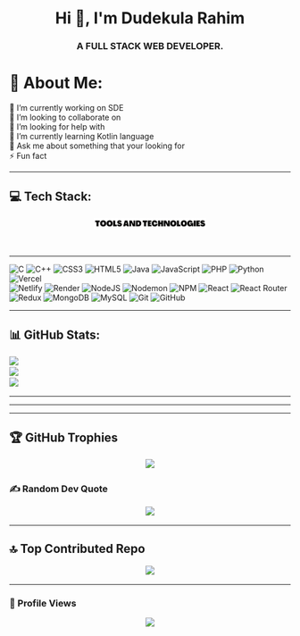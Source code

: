 <!-- Dark Mode Toggle -->


<h1 align="center">Hi 👋, I'm Dudekula Rahim</h1>
<h3 align="center">A FULL STACK WEB DEVELOPER.</h3>

# 💫 About Me:
🔭 I’m currently working on SDE<br>👯 I’m looking to collaborate on <br>🤝 I’m looking for help with<br>🌱 I’m currently learning Kotlin language<br>💬 Ask me about something that your looking for<br>⚡ Fun fact

---

## 💻 Tech Stack:

<div align="center">
  <img src="https://github.com/SaiAdithya3/SaiAdithya3/blob/main/tools.png" width="40%" />
</div>

<br/><hr/>
  ![C](https://img.shields.io/badge/c-%2300599C.svg?style=flat-square&logo=c&logoColor=white) 
  ![C++](https://img.shields.io/badge/c++-%2300599C.svg?style=flat-square&logo=c%2B%2B&logoColor=white)
  ![CSS3](https://img.shields.io/badge/css3-%231572B6.svg?style=flat-square&logo=css3&logoColor=white) 
  ![HTML5](https://img.shields.io/badge/html5-%23E34F26.svg?style=flat-square&logo=html5&logoColor=white) 
  ![Java](https://img.shields.io/badge/java-%23ED8B00.svg?style=flat-square&logo=openjdk&logoColor=white)
  ![JavaScript](https://img.shields.io/badge/javascript-%23323330.svg?style=flat-square&logo=javascript&logoColor=%23F7DF1E)
  ![PHP](https://img.shields.io/badge/php-%23777BB4.svg?style=flat-square&logo=php&logoColor=white) 
  ![Python](https://img.shields.io/badge/python-3670A0?style=flat-square&logo=python&logoColor=ffdd54) 
  ![Vercel](https://img.shields.io/badge/vercel-%23000000.svg?style=flat-square&logo=vercel&logoColor=white) <br/>
  ![Netlify](https://img.shields.io/badge/netlify-%23000000.svg?style=flat-square&logo=netlify&logoColor=#00C7B7) 
  ![Render](https://img.shields.io/badge/Render-%46E3B7.svg?style=flat-square&logo=render&logoColor=white) 
  ![NodeJS](https://img.shields.io/badge/node.js-6DA55F?style=flat-square&logo=node.js&logoColor=white) 
  ![Nodemon](https://img.shields.io/badge/NODEMON-%23323330.svg?style=flat-square&logo=nodemon&logoColor=%BBDEAD) 
  ![NPM](https://img.shields.io/badge/NPM-%23CB3837.svg?style=flat-square&logo=npm&logoColor=white) 
  ![React](https://img.shields.io/badge/react-%2320232a.svg?style=flat-square&logo=react&logoColor=%2361DAFB) 
  ![React Router](https://img.shields.io/badge/React_Router-CA4245?style=flat-square&logo=react-router&logoColor=white) 
  ![Redux](https://img.shields.io/badge/redux-%23593d88.svg?style=flat-square&logo=redux&logoColor=white) 
  ![MongoDB](https://img.shields.io/badge/MongoDB-%234ea94b.svg?style=flat-square&logo=mongodb&logoColor=white) 
  ![MySQL](https://img.shields.io/badge/mysql-4479A1.svg?style=flat-square&logo=mysql&logoColor=white) 
  ![Git](https://img.shields.io/badge/git-%23F05033.svg?style=flat-square&logo=git&logoColor=white) 
  ![GitHub](https://img.shields.io/badge/github-%23121011.svg?style=flat-square&logo=github&logoColor=white)


---

## 📊 GitHub Stats:

![](https://github-readme-stats.vercel.app/api?username=DUDEKULARAHIM&theme=vue-dark&hide_border=false&include_all_commits=false&count_private=false)<br/>
![](https://github-readme-streak-stats.herokuapp.com/?user=DUDEKULARAHIM&theme=vue-dark&hide_border=false)<br/>
![](https://github-readme-stats.vercel.app/api/top-langs/?username=DUDEKULARAHIM&theme=vue-dark&hide_border=false&include_all_commits=false&count_private=false&layout=compact)


<hr/><hr/>

---

## 🏆 GitHub Trophies
<div align="center">
  <img src="https://github-profile-trophy.vercel.app/?username=DUDEKULARAHIM&theme=vue-dark&no-frame=false&no-bg=true&margin-w=4" />
</div>

### ✍️ Random Dev Quote
<div align="center">
  <img src="https://quotes-github-readme.vercel.app/api?type=horizontal&theme=merko" />
</div>

---

## 🔝 Top Contributed Repo
<div align="center">
  <img src="https://github-contributor-stats.vercel.app/api?username=DUDEKULARAHIM&limit=5&theme=vue-dark&combine_all_yearly_contributions=true" />
</div>

---

### 👀 Profile Views 
<div align="center">
  <img src="https://visitcount.itsvg.in/api?id=DUDEKULARAHIM&icon=2&color=5" />
</div>
